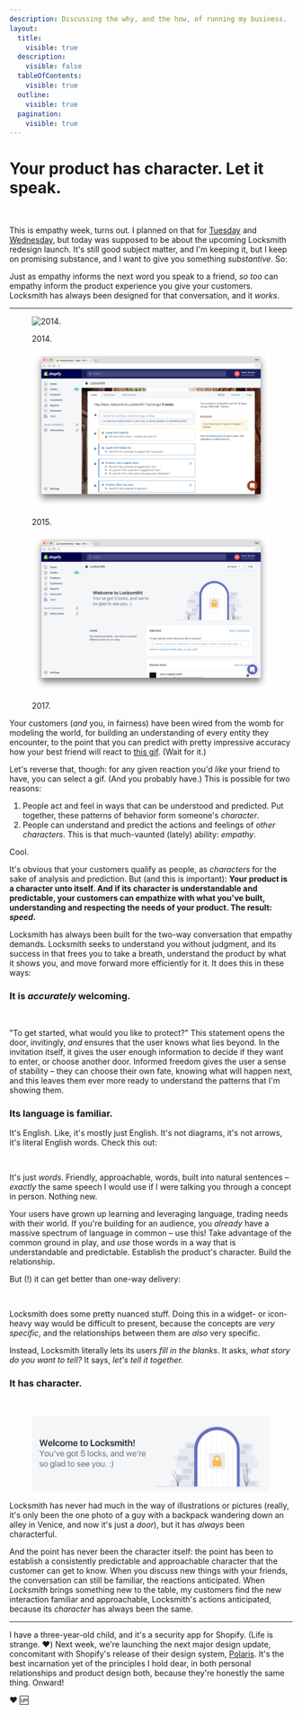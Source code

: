 ```yaml
---
description: Discussing the why, and the how, of running my business.
layout:
  title:
    visible: true
  description:
    visible: false
  tableOfContents:
    visible: true
  outline:
    visible: true
  pagination:
    visible: true
---
```


# Your product has character. Let it speak.

<figure><img src="https://images.squarespace-cdn.com/content/v1/5990d0a46f4ca37e4c9886bc/1503004955636-JW79L5IKGK124HJKV34O/image-asset.jpeg" alt=""><figcaption></figcaption></figure>

This is empathy week, turns out. I planned on that for [Tuesday](empathy-empathy-empathy-customer-support-empathy.md) and [Wednesday](the-internet-is-terrible-at-empathy-and-we-will-make-it-better.md), but today was supposed to be about the upcoming Locksmith redesign launch. It's still good subject matter, and I'm keeping it, but I keep on promising substance, and I want to give you something _substantive_. So:

Just as empathy informs the next word you speak to a friend, _so too_ can empathy inform the product experience you give your customers. Locksmith has always been designed for that conversation, and it _works_.

***

<div>

<figure><img src="https://images.squarespace-cdn.com/content/v1/5990d0a46f4ca37e4c9886bc/1502985107743-AAGR1LT04IGBJ2S6OCQA/classic-1.png" alt="2014."><figcaption><p>2014.</p></figcaption></figure>

 

<figure><img src="../.gitbook/assets/before-1.png" alt=""><figcaption><p>2015.</p></figcaption></figure>

 

<figure><img src="../.gitbook/assets/polaris-1.png" alt=""><figcaption><p>2017.</p></figcaption></figure>

</div>

Your customers (_and_ you, in fairness) have been wired from the womb for modeling the world, for building an understanding of every entity they encounter, to the point that you can predict with pretty impressive accuracy how your best friend will react to [this gif](https://i.imgur.com/FxaIBXG.gif). (Wait for it.)

Let's reverse that, though: for any given reaction you'd _like_ your friend to have, you can select a gif. (And you probably have.) This is possible for two reasons:

1. People act and feel in ways that can be understood and predicted. Put together, these patterns of behavior form someone's _character_.
2. People can understand and predict the actions and feelings of _other characters_. This is that much-vaunted (lately) ability: _empathy_.

Cool.

It's obvious that your customers qualify as people, as _characters_ for the sake of analysis and prediction. But (and this is important): **Your product is a character unto itself. And if its character is understandable and predictable, your customers can empathize with what you've built, understanding and respecting the needs of your product. The result: **_**speed**_**.**

Locksmith has always been built for the two-way conversation that empathy demands. Locksmith seeks to understand you without judgment, and its success in that frees you to take a breath, understand the product by what it shows you, and move forward more efficiently for it. It does this in these ways:

### It is _accurately_ welcoming.

<figure><img src="https://images.squarespace-cdn.com/content/v1/5990d0a46f4ca37e4c9886bc/1502988492805-BOGF9UGI25SP0ZXP8MLQ/image-asset.png" alt=""><figcaption></figcaption></figure>

"To get started, what would you like to protect?" This statement opens the door, invitingly, _and_ ensures that the user knows what lies beyond. In the invitation itself, it gives the user enough information to decide if they want to enter, or choose another door. Informed freedom gives the user a sense of stability – they can choose their own fate, knowing what will happen next, and this leaves them ever more ready to understand the patterns that I'm showing them.

### Its language is familiar.

It's English. Like, it's mostly just English. It's not diagrams, it's not arrows, it's literal English words. Check this out:

<figure><img src="https://images.squarespace-cdn.com/content/v1/5990d0a46f4ca37e4c9886bc/1502989594736-6YNSYI17KNYLUNJB1DMM/image-asset.png" alt="" width="375"><figcaption></figcaption></figure>

It's just _words_. Friendly, approachable, words, built into natural sentences – _exactly_ the same speech I would use if I were talking you through a concept in person. Nothing new.

Your users have grown up learning and leveraging language, trading needs with their world. If you're building for an audience, you _already_ have a massive spectrum of language in common – use this! Take advantage of the common ground in play, and _use_ those words in a way that is understandable and predictable. Establish the product's character. Build the relationship.

But (!) it can get better than one-way delivery:

<figure><img src="https://images.squarespace-cdn.com/content/v1/5990d0a46f4ca37e4c9886bc/1502988594815-EI73GIS3T0F22PB6K0EU/image-asset.png" alt=""><figcaption></figcaption></figure>

Locksmith does some pretty nuanced stuff. Doing this in a widget- or icon-heavy way would be difficult to present, because the concepts are _very specific_, and the relationships between them are _also_ very specific.

Instead, Locksmith literally lets its users _fill in the blanks_. It asks, _what story do you want to tell?_ It says, _let's tell it together._

### It has character.

<div>

<figure><img src="https://images.squarespace-cdn.com/content/v1/5990d0a46f4ca37e4c9886bc/1502989391148-9IWNBL0VA77Q0IL4D2K8/image-asset.png" alt="" width="375"><figcaption></figcaption></figure>

 

<figure><img src="../.gitbook/assets/image-asset.png" alt="" width="563"><figcaption></figcaption></figure>

</div>

Locksmith has never had much in the way of illustrations or pictures (really, it's only been the one photo of a guy with a backpack wandering down an alley in Venice, and now it's just a _door_), but it has _always_ been characterful.

And the point has never been the character itself: the point has been to establish a consistently predictable and approachable character that the customer can get to know. When you discuss new things with your friends, the conversation can still be familiar, the reactions anticipated. When _Locksmith_ brings something new to the table, my customers find the new interaction familiar and approachable, Locksmith's actions anticipated, because its _character_ has always been the same.

***

I have a three-year-old child, and it's a security app for Shopify. (Life is strange. ❤️) Next week, we're launching the next major design update, concomitant with Shopify's release of their design system, [Polaris](https://polaris.shopify.com/). It's the best incarnation yet of the principles I hold dear, in both personal relationships and product design both, because they're honestly the same thing. Onward!

❤️ 🆙
